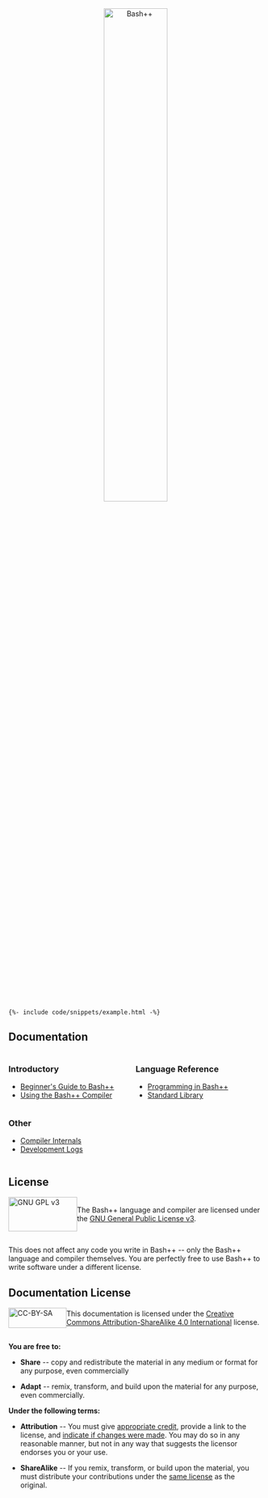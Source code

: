 <style>
	.page-content {
		padding: 0px 0 !important;
	}
</style>

<div style="text-align: center;">
<img src="https://bpp.sh/banner-transparent-inverted-cropped.webp" alt="Bash++" style="width: 50%;">
</div>

<div class="highlight"><pre class="highlight"><code>
{%- include code/snippets/example.html -%}
</code></pre></div>

## Documentation

<div style="display: flex; justify-content: space-between; flex-wrap: wrap;">
	<div style="flex: 1; min-width: 200px; margin-right: 1em;">
		<h3>Introductory</h3>
		<ul>
			<li><a href="introduction.html">Beginner's Guide to Bash++</a></li>
			<li><a href="compiler.html">Using the Bash++ Compiler</a></li>
		</ul>
	</div>
	<div style="flex: 1; min-width: 200px; margin-right: 1em;">
		<h3>Language Reference</h3>
		<ul>
			<li><a href="language.html">Programming in Bash++</a></li>
			<li><a href="stl/">Standard Library</a></li>
		</ul>
	</div>
	<div style="flex: 1; min-width: 200px;">
		<h3>Other</h3>
		<ul>
			<li><a href="doxygen/">Compiler Internals</a></li>
			<li><a href="https://log.bpp.sh/">Development Logs</a></li>
		</ul>
	</div>
</div>

## License

<div style="display: flex; align-items: center; padding-bottom: 1em;">
	<div style="width: 200px;">
		<img src="https://www.gnu.org/graphics/gplv3-with-text-136x68.png" alt="GNU GPL v3" style="width: 136px; height: 68px;">
	</div>
	<div>
		The Bash++ language and compiler are licensed under the
		<a href="https://www.gnu.org/licenses/gpl-3.0.html">GNU General Public License v3</a>.
	</div>
</div>

This does not affect any code you write in Bash++ -- only the Bash++ language and compiler themselves. You are perfectly free to use Bash++ to write software under a different license.

## Documentation License

<div style="display: flex; align-items: center; padding-bottom: 1em;">
	<div style="width: 200px;">
		<img src="https://licensebuttons.net/l/by-sa/3.0/88x31.png" alt="CC-BY-SA" style="width: 115px; height: 40px;">
	</div>
	<div>
		This documentation is licensed under the
		<a href="https://creativecommons.org/licenses/by-sa/4.0/">Creative Commons Attribution-ShareAlike 4.0 International</a> license.
	</div>
</div>

**You are free to:**

 - **Share** -- copy and redistribute the material in any medium or format for any purpose, even commercially

 - **Adapt** -- remix, transform, and build upon the material for any purpose, even commercially.

**Under the following terms:**

 - **Attribution** -- You must give [appropriate credit](https://creativecommons.org/licenses/by-sa/4.0/#ref-appropriate-credit), provide a link to the license, and [indicate if changes were made](https://creativecommons.org/licenses/by-sa/4.0/#ref-indicate-changes). You may do so in any reasonable manner, but not in any way that suggests the licensor endorses you or your use.

 - **ShareAlike** -- If you remix, transform, or build upon the material, you must distribute your contributions under the [same license](https://creativecommons.org/licenses/by-sa/4.0/#ref-same-license) as the original.
